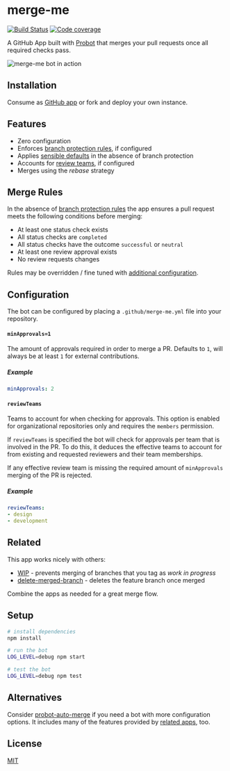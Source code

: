 # merge-me

[![Build Status](https://travis-ci.com/nikku/merge-me.svg?branch=master)](https://travis-ci.com/nikku/merge-me)
[![Code coverage](https://img.shields.io/codecov/c/github/nikku/merge-me.svg)](https://codecov.io/gh/nikku/merge-me)

A GitHub App built with [Probot](https://probot.github.io) that merges your pull requests once all required checks pass.

![merge-me bot in action](./docs/screenshot.png)


## Installation

Consume as [GitHub app](https://github.com/apps/merge-me) or fork and deploy your own instance.


## Features

* Zero configuration
* Enforces [branch protection rules](https://help.github.com/articles/about-protected-branches/), if configured
* Applies [sensible defaults](#merge-rules) in the absence of branch protection
* Accounts for [review teams](#reviewteams), if configured
* Merges using the _rebase_ strategy


## Merge Rules

In the absence of [branch protection rules](https://help.github.com/articles/about-protected-branches/) the app ensures a pull request meets the following conditions before merging:

* At least one status check exists
* All status checks are `completed`
* All status checks have the outcome `successful` or `neutral`
* At least one review approval exists
* No review requests changes

Rules may be overridden / fine tuned with [additional configuration](#configuration).


## Configuration

The bot can be configured by placing a `.github/merge-me.yml` file into your repository. 

#### `minApprovals=1`

The amount of approvals required in order to merge a PR. Defaults to `1`, will always be at least `1` for external contributions.

##### Example

```yml
minApprovals: 2
```

#### `reviewTeams`

Teams to account for when checking for approvals. This option is enabled for organizational repositories only and requires the `members` permission.

If `reviewTeams` is specified the bot will check for approvals per team that is involved in the PR. To do this, it deduces the effective teams to account for from existing and requested reviewers and their team memberships.

If any effective review team is missing the required amount of `minApprovals` merging of the PR is rejected.

##### Example

```yml
reviewTeams:
- design
- development
```


## Related

This app works nicely with others:

* [WIP](https://github.com/apps/wip) - prevents merging of branches that you tag as _work in progress_
* [delete-merged-branch](https://github.com/apps/delete-merged-branch) - deletes the feature branch once merged

Combine the apps as needed for a great merge flow.


## Setup

```sh
# install dependencies
npm install

# run the bot
LOG_LEVEL=debug npm start

# test the bot
LOG_LEVEL=debug npm test
```


## Alternatives

Consider [probot-auto-merge](https://github.com/bobvanderlinden/probot-auto-merge) if you need a bot with more configuration options. It includes many of the features provided by [related apps](#related), too.


## License

[MIT](LICENSE)

